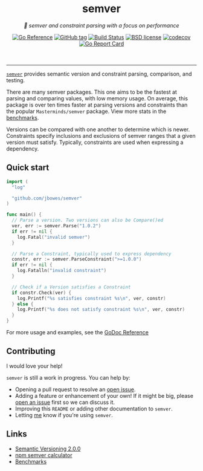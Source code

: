 <!--
  Attractive html formatting for rendering in github. sorry text editor
  readers! Besides the header and section links, everything should be clean and
  readable.
-->
<h1 align="center">semver</h1>
<p align="center"><i>🦔 semver and constraint parsing with a focus on performance</i></p>

<div align="center">
  <a href="https://pkg.go.dev/github.com/jbowes/semver"><img src="https://pkg.go.dev/badge/github.com/jbowes/semver.svg" alt="Go Reference"></a>
  <a href="https://github.com/jbowes/semver/releases/latest"><img alt="GitHub tag" src="https://img.shields.io/github/tag/jbowes/semver.svg"></a>
  <a href="https://github.com/jbowes/semver/actions/workflows/go.yml"><img alt="Build Status" src="https://github.com/jbowes/semver/actions/workflows/go.yml/badge.svg?branch=main"></a>
  <a href="./LICENSE"><img alt="BSD license" src="https://img.shields.io/badge/license-BSD-blue.svg"></a>
  <a href="https://codecov.io/gh/jbowes/semver"><img alt="codecov" src="https://img.shields.io/codecov/c/github/jbowes/semver.svg"></a>
  <a href="https://goreportcard.com/report/github.com/jbowes/semver"><img alt="Go Report Card" src="https://goreportcard.com/badge/github.com/jbowes/semver"></a>
</div><br /><br />

---

[`semver`][godoc] provides semantic version and constraint parsing, comparison,
and testing.

There are many semver packages. This one aims to be the fastest at parsing
and comparing values, with low memory usage. On average, this package is over
ten times faster at parsing versions and constraints than the popular
`Masterminds/semver` package. View more stats in the [benchmarks][bench].

Versions can be compared with one another to determine which is newer.
Constraints specify inclusions and exclusions of semver ranges that a given
version must satisfy. Typically, constraints are used when expressing a
dependency.

## Quick start

```go
import (
  "log"

  "github.com/jbowes/semver"
)

func main() {
  // Parse a version. Two versions can also be Compare()ed
  ver, err := semver.Parse("1.0.2")
  if err != nil {
    log.Fatal("invalid semver")
  }

  // Parse a Constraint, typically used to express dependency
  constr, err := semver.ParseConstraint(">=1.0.0")
  if err != nil {
    log.Fatalln("invalid constraint")
  }

  // Check if a Version satisfies a Constraint
  if constr.Check(ver) {
    log.Printf("%s satisfies constraint %s\n", ver, constr)
  } else {
    log.Printf("%s does not satisfy constraint %s\n", ver, constr)
  }
}
```

For more usage and examples, see the [GoDoc Reference][godoc]

## Contributing

I would love your help!

`semver` is still a work in progress. You can help by:

- Opening a pull request to resolve an [open issue][issues].
- Adding a feature or enhancement of your own! If it might be big, please
  [open an issue][enhancement] first so we can discuss it.
- Improving this `README` or adding other documentation to `semver`.
- Letting [me] know if you're using `semver`.

## Links

- [Semantic Versioning 2.0.0][semver]
- [npm semver calculator][calc]
- [Benchmarks][bench]

[semver]: https://semver.org
[calc]: https://semver.npmjs.com/
[bench]: https://github.com/jbowes/semver/blob/main/BENCHMARK.md

[godoc]: https://pkg.go.dev/github.com/jbowes/semver

[issues]: ./issues
[bug]: ./issues/new?labels=bug
[enhancement]: ./issues/new?labels=enhancement

[me]: https://twitter.com/jrbowes
